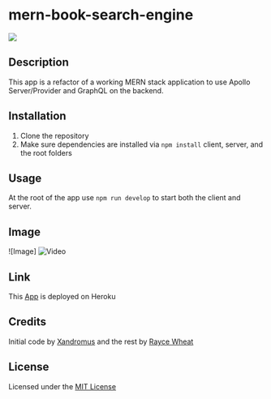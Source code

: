 # mern-book-search-engine

![](https://img.shields.io/badge/license-MIT-blue)

## Description
This app is a refactor of a working MERN stack application to use Apollo Server/Provider and GraphQL on the backend. 

## Installation
1. Clone the repository
2. Make sure dependencies are installed via `npm install` client, server, and the root folders

## Usage
At the root of the app use `npm run develop` to start both the client and server.

## Image
![Image]
![Video](https://drive.google.com/file/d/10Arr5arO1nKksjg84g2eu-epvWx5VdYw/view?usp=sharing)

## Link 
This [App](https://mern-book-serach-engine.herokuapp.com/) is deployed on Heroku

## Credits 
Initial code by [Xandromus](https://github.com/Xandromus) and the rest by [Rayce Wheat](https://github.com/RayceWheat)

## License 
Licensed under the [MIT License](LICENSE)